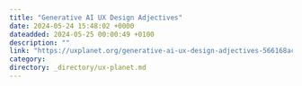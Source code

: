 ```yaml
---
title: "Generative AI UX Design Adjectives"
date: 2024-05-24 15:48:02 +0000
dateadded: 2024-05-25 00:00:49 +0100
description: ""
link: "https://uxplanet.org/generative-ai-ux-design-adjectives-566168accef1?source=rss----819cc2aaeee0---4"
category:
directory: _directory/ux-planet.md
---
```

